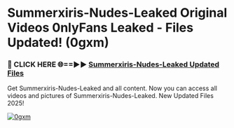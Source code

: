 # Summerxiris-Nudes-Leaked Original Videos 0nlyFans Leaked - Files Updated! (0gxm)

<h3>🔴 CLICK HERE 🌐==►► <a href="https://tinyurl.com/4mcuefdz" rel="nofollow">Summerxiris-Nudes-Leaked Updated Files</a></h3>

Get Summerxiris-Nudes-Leaked and all content. Now you can access all videos and pictures of Summerxiris-Nudes-Leaked. New Updated Files 2025!

[![0gxm](https://i.imgur.com/StAQSOY.gif)](https://tinyurl.com/4mcuefdz)
